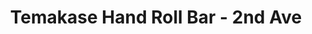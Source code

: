 ---
layout: place
title: "Temakase Hand Roll Bar - 2nd Ave"
permalink: /new-york/new-york/temakase-hand-roll-bar-2nd-ave.html
stateAbbr: NY
stateName: New York
cityName: New York
place_id: ChIJbxGBQJxZwokRyKepqIke4x8
photos:
  - name: >-
      places/ChIJbxGBQJxZwokRyKepqIke4x8/photos/AeeoHcJgVhWvTLMaIXzBTOHrfotwiiq-kVL_nbWU1m45p7GX84dWP8mPibIGhjqLJDYc-v7Hw7L5tKtR_ARoBgo6jdUrmz9jCM9Hibx1omoHTfuRowHKGENhsfPn6SjEHThwzH5wolaNvOzaRHqKtRUWzedtV8uevIOSe0WET05S37zB4O9M-0hLg9uN93OOWNcQqV1oAvjAZs1tPtXzIi9MmOc87AtQK8u368Bd820tpbtkOWhPjzCA-0C2rtvjJhsm9NxbMEK_LXRYnsN8o-bFfwoYtXx4m-mdeq5ICQ6nX_MM6A
    widthPx: 1280
    heightPx: 853
    authorAttributions:
      - displayName: Temakase Hand Roll Bar - 2nd Ave
        uri: https://maps.google.com/maps/contrib/109265299265279811782
        photoUri: >-
          https://lh3.googleusercontent.com/a-/ALV-UjXp523t8sV64wsd44EcSs5LC4vjSxAAPxxzAMVfbzN8NWKPdYXR=s100-p-k-no-mo
    flagContentUri: >-
      https://www.google.com/local/imagery/report/?cb_client=maps_api_places.places_api&image_key=!1e10!2sAF1QipMqTUpebMvbfdJh4qrkvFHeXDNaq4sfvGzU22B2&hl=en-US
    googleMapsUri: >-
      https://www.google.com/maps/place//data=!3m4!1e2!3m2!1sAF1QipMqTUpebMvbfdJh4qrkvFHeXDNaq4sfvGzU22B2!2e10!4m2!3m1!1s0x89c2599c4081116f:0x1fe31e89a8a9a7c8
  - name: >-
      places/ChIJbxGBQJxZwokRyKepqIke4x8/photos/AeeoHcKFf9haru8HZ1M98L-_cQcBDYcluvWDCZZGjcA2PpK7zsenpRiz9F-b67AxV5HESuIXSSU2fFQlQs_LTGGdjYPQx4cAoP6PZozJ0fxGeIrzQr-_YTefQJt6tWBpTZx9o-tv0VJBgML3LN7OfxQtgPjraeSsbucRRtnFdjYXwcY5ii2Kk6kdrkeHnXBSqLs69NqxQnp0eH5u7QutdMkj9xNUvnc7lxeLLeH7tXIi_TcDUBHR8AuSJh24XbSpjmRm1EOsLgvXW0JxoMCVhv2WiQGng3yHkhY9aS8EtJjJuMyN8w
    widthPx: 2222
    heightPx: 1478
    authorAttributions:
      - displayName: Temakase Hand Roll Bar - 2nd Ave
        uri: https://maps.google.com/maps/contrib/109265299265279811782
        photoUri: >-
          https://lh3.googleusercontent.com/a-/ALV-UjXp523t8sV64wsd44EcSs5LC4vjSxAAPxxzAMVfbzN8NWKPdYXR=s100-p-k-no-mo
    flagContentUri: >-
      https://www.google.com/local/imagery/report/?cb_client=maps_api_places.places_api&image_key=!1e10!2sAF1QipMIqNtm82n-2bDe0l_O7CxZzJ-JXI3fhZSTE0On&hl=en-US
    googleMapsUri: >-
      https://www.google.com/maps/place//data=!3m4!1e2!3m2!1sAF1QipMIqNtm82n-2bDe0l_O7CxZzJ-JXI3fhZSTE0On!2e10!4m2!3m1!1s0x89c2599c4081116f:0x1fe31e89a8a9a7c8
  - name: >-
      places/ChIJbxGBQJxZwokRyKepqIke4x8/photos/AeeoHcI6pAp4Jhhse3gMNHb8x52sE0ualZd0I9x7sK6YLL4trtlOb0GVc80GHPym6XFU6B38oTupV0KgWayl-PqsaM4jHfSKJkqHa3l8jDywJpREg--iQkoxri0HjSxgxlUD_5pPRcpAy0H94g_QveYEBK6NbuferfM42P3HYxHmYt5XFeIasLUhoC_h1D9uwyl94KrpCem8l7wMWSX0V9Gh12Nw4lycjEcwiqUP6yDlfnk0D9nZjagQMmR-qnzMydDfScwFxwNLU6mTYngSkvM_bnFM7MJicjZt27gfQHU4WdaJTSkKgHA6c3ZyHLgcwbb8WbwtGz0h9knJ3Yf7XdDsfjDz21pAjlLNd3knKoQhXe3LF4Of3fUSpASdyFz_z-_LDc9q2NVAGjya8KzMhhnmiPlA4c0bKVVo34XG21LS0zJkIURg
    widthPx: 4032
    heightPx: 3024
    authorAttributions:
      - displayName: Shannen Yang
        uri: https://maps.google.com/maps/contrib/102628804003769866424
        photoUri: >-
          https://lh3.googleusercontent.com/a-/ALV-UjUzJoNXSYvjPp2poV1fDHwifCHV0Hp9imq61sX_xIGf5GCxze06-g=s100-p-k-no-mo
    flagContentUri: >-
      https://www.google.com/local/imagery/report/?cb_client=maps_api_places.places_api&image_key=!1e10!2sCIHM0ogKEICAgICz4bSzggE&hl=en-US
    googleMapsUri: >-
      https://www.google.com/maps/place//data=!3m4!1e2!3m2!1sCIHM0ogKEICAgICz4bSzggE!2e10!4m2!3m1!1s0x89c2599c4081116f:0x1fe31e89a8a9a7c8
  - name: >-
      places/ChIJbxGBQJxZwokRyKepqIke4x8/photos/AeeoHcKd_1zyxg-LCAodj2aQYQy441QgVRb3x3xUJGuxcia3IG_VRxVKmbjNFQlLSEO3Og7vWSCuYThNsGqY6Hs27ouFgLCzzkaMA48QyDaVeJatflwUFnUnYbB3M6zpcllSQMwlwk8uacOa5HRr8wsAHD9kTEqTiKosR7htIYqfodnkWtX6THyRjJqpiM7y2gTomxAhcs9BSHN_yml47rEw__CHY-xpsN94mF5sSAz14Wc8KcKILv1DRQx5lSXSvaILK_-SECdggAMMJvYlS6bFWNOMaAe98OMZlIPLrtKucVcS5Q
    widthPx: 1280
    heightPx: 854
    authorAttributions:
      - displayName: Temakase Hand Roll Bar - 2nd Ave
        uri: https://maps.google.com/maps/contrib/109265299265279811782
        photoUri: >-
          https://lh3.googleusercontent.com/a-/ALV-UjXp523t8sV64wsd44EcSs5LC4vjSxAAPxxzAMVfbzN8NWKPdYXR=s100-p-k-no-mo
    flagContentUri: >-
      https://www.google.com/local/imagery/report/?cb_client=maps_api_places.places_api&image_key=!1e10!2sAF1QipP-lg1UAZc04oqmqzcE9KXLR3_4oB8dmIp1URxJ&hl=en-US
    googleMapsUri: >-
      https://www.google.com/maps/place//data=!3m4!1e2!3m2!1sAF1QipP-lg1UAZc04oqmqzcE9KXLR3_4oB8dmIp1URxJ!2e10!4m2!3m1!1s0x89c2599c4081116f:0x1fe31e89a8a9a7c8
  - name: >-
      places/ChIJbxGBQJxZwokRyKepqIke4x8/photos/AeeoHcLjz6ME7aCDSSyLwKadFv8It0Mhr7ywuU-zB5z6oUcj0ObldG6cX4yE3iy-e9ajTNJTwX-4GorAnDdJ2LA_dmV3JiFKL5c0D6jrjCEYqZ0QrVCLMSJWMHJZiHEVYkDT096ByL-xoAQIN0AHIzHANJ9IguPwCvfR6G6_sZP63LFt_VPT-WqO0RTxJuIwZMe6v-Q5zNU4KddOoLIOBw6QqT8PETVXwUSzxfx8Ue_ly4qlC5a2TFRVLxQKA7YhKqnSMHdajHbtKoQ7w0YPnxm4EJIHLbeg_aCmM0KaBKuuXo-H0A
    widthPx: 2190
    heightPx: 1470
    authorAttributions:
      - displayName: Temakase Hand Roll Bar - 2nd Ave
        uri: https://maps.google.com/maps/contrib/109265299265279811782
        photoUri: >-
          https://lh3.googleusercontent.com/a-/ALV-UjXp523t8sV64wsd44EcSs5LC4vjSxAAPxxzAMVfbzN8NWKPdYXR=s100-p-k-no-mo
    flagContentUri: >-
      https://www.google.com/local/imagery/report/?cb_client=maps_api_places.places_api&image_key=!1e10!2sAF1QipOTS9lO-057H4KzTWkWnJ-dy9bZha2Yf1U_98nF&hl=en-US
    googleMapsUri: >-
      https://www.google.com/maps/place//data=!3m4!1e2!3m2!1sAF1QipOTS9lO-057H4KzTWkWnJ-dy9bZha2Yf1U_98nF!2e10!4m2!3m1!1s0x89c2599c4081116f:0x1fe31e89a8a9a7c8
  - name: >-
      places/ChIJbxGBQJxZwokRyKepqIke4x8/photos/AeeoHcIqTpwtvhlZ_athcIlcrgf1fewcUs_CUdvuObjad-_AVih-UnSUv7B4AqS-j6Y21a1BHqyYx8Sl8NAC6ZAnPKUORKp5kw4zrejQ1tPaBj4MPcQSvkSaF-07JhlJtCAyMikGZawOH3PjdqiScDdXoKcBDQ48P42Hfu8h9SwCSh_VPoscd8sKrBox4YJoZPsgT2ZlxeKwXQ0PSy14C_8B0_tg1WBtuc2Ju_fVNMfKm7vdJAxsqd_U54bu2zpVfcebgi5L3uGThUP75WZHjIm2kMK9KNiDiWKRLd-fEdfjLwqIE6W1bGCjKc_pZg2N-8RV4mTuj0tJOTj8szCSSXUr3thCvjYU3iLVIanE5kznY_SsoYo3X1IMvnWbf3MF5xgL9FGyy5T67HcWA4bsb1QYKk9-agEpVOyWgniilk64eKTHUwo
    widthPx: 3674
    heightPx: 2861
    authorAttributions:
      - displayName: Stephanie Li
        uri: https://maps.google.com/maps/contrib/105426239718885168041
        photoUri: >-
          https://lh3.googleusercontent.com/a/ACg8ocKKo5M0H7ChSWvqNoNeH5PJob3gwuYcNn4ymcGJKK6UfXs0FA=s100-p-k-no-mo
    flagContentUri: >-
      https://www.google.com/local/imagery/report/?cb_client=maps_api_places.places_api&image_key=!1e10!2sCIHM0ogKEICAgICl_t3j4wE&hl=en-US
    googleMapsUri: >-
      https://www.google.com/maps/place//data=!3m4!1e2!3m2!1sCIHM0ogKEICAgICl_t3j4wE!2e10!4m2!3m1!1s0x89c2599c4081116f:0x1fe31e89a8a9a7c8
  - name: >-
      places/ChIJbxGBQJxZwokRyKepqIke4x8/photos/AeeoHcJ8OZ5FO3OtIlL4Ot6cujXp2XIVK8XNL09RoU_I8oHUISM78wGtgIWffL1-CGmkxDZZcv-TFxLceONDTyM75HTobD23jlWkjiwC5hd08C-kowIZyW4WkS02gYliK5tvMwXSbY2MM5R2HmRrRbR0ELTFICtXGHLe-0VwwcA7SOkuNDHfNCttFcCVekDFKmvFh8z1luaYqWGN7_sCGwKkk6QN08xntlfEI84zvHjeEKjuSjn2LjZgx4rExts3Jc6wXC1ZQJ_cDVVwVwJxLuXYSz6CbzVuEKQiVDUjWOg0HLzers8GlLPXCn-Tdi6SrtClN4ElXjMxFrsn1JN0yfD086zf8aA2Zi0w_uEpwXCprwN232Th77W_hcYmhoobVDy3PakKnKkkM9xXc62XOYFY3DviBH-RymfpLjojPfHyB48
    widthPx: 3024
    heightPx: 4032
    authorAttributions:
      - displayName: Mannet Dhaliwal
        uri: https://maps.google.com/maps/contrib/104650513891466802584
        photoUri: >-
          https://lh3.googleusercontent.com/a/ACg8ocILNjmGdoUZZGeAUmiJo0MLhxD2z-2U3JfXALZ2N7KZ0bqRA5ns=s100-p-k-no-mo
    flagContentUri: >-
      https://www.google.com/local/imagery/report/?cb_client=maps_api_places.places_api&image_key=!1e10!2sCIHM0ogKEICAgICr1v6Wdw&hl=en-US
    googleMapsUri: >-
      https://www.google.com/maps/place//data=!3m4!1e2!3m2!1sCIHM0ogKEICAgICr1v6Wdw!2e10!4m2!3m1!1s0x89c2599c4081116f:0x1fe31e89a8a9a7c8
  - name: >-
      places/ChIJbxGBQJxZwokRyKepqIke4x8/photos/AeeoHcK9FcokL5_YSrYIOVHXtf6k0VO-pwX-tRefvTby7aboTcHKjWjzsHcdfIbdOavKd8-K6xLnBbR0zygN3NsavADHcYWlpe5amF7paCfCfVU0eTA4svGrQctHT0rdjzv9fbLkineOTlzLQrrV7bXgsYS-zaOux_lwkRkCAVLwOD076wXNOfVs_KngoS5vYbXzNEEzlVhS_9_KlZ9k0_zrGLZEPoeyadhpXcL9_pfMoFIzwoUFseLcH6Of6iXRFlBnYuOghIDAI9C9S_8zk_gMZ-h7Gytmi8WKOhu4Vae92Grc1GpVFKaCCKbZTBK5svhUADjbcgRGOSm48-A5YS0EtccO11o5w05UXd1zV430JI1LH1f_sIy2XrUF14H3jSHbicJj8QlU7biEBKRBJ8q1srW7BK52UazYZqw4cqPj72OfG-A
    widthPx: 3018
    heightPx: 2114
    authorAttributions:
      - displayName: Michael Shaoul
        uri: https://maps.google.com/maps/contrib/107697005281436360813
        photoUri: >-
          https://lh3.googleusercontent.com/a/ACg8ocJs0Qyk8iy5fKfd7GuwE0zsre3DU7lGSisUvyEbVIdmCodE8A=s100-p-k-no-mo
    flagContentUri: >-
      https://www.google.com/local/imagery/report/?cb_client=maps_api_places.places_api&image_key=!1e10!2sCIHM0ogKEICAgIC3tYScngE&hl=en-US
    googleMapsUri: >-
      https://www.google.com/maps/place//data=!3m4!1e2!3m2!1sCIHM0ogKEICAgIC3tYScngE!2e10!4m2!3m1!1s0x89c2599c4081116f:0x1fe31e89a8a9a7c8
  - name: >-
      places/ChIJbxGBQJxZwokRyKepqIke4x8/photos/AeeoHcIbqe_SjHH1DXYBVRPjDVZwr4JShbj3lSbyu9wmB3HafOilzW1EwFqF2l_aFJy15qlX8FXa9NLq_vXAC1oHFM288ZLAXzgA7czOSTB0xBSxP7wM18nZXX6j-enaq6Ar29ST5Lb-CIQMMp5x5wQ4MfxENFYmFM9xzTXnBCff8boT1Bio6LTKPWUAJD1J9HY7Ud5mIMM88JyyOB2laS_j87xPIbBtmsfJlSFnOv1OA4SnnVr8nVyIFI7I5Ig-lZzWFPa8dT6PRPUEx_Td5Miy77k3riaaGJBcs6LVlmqeEiYxSJ1-M6Py41oIqw5ZbgiO7sHqs7OPythByQd8k8b2Mj59Dpm-Owkcj_dzu4zVsqJFUYGHHxXDygf2yKVXtHMhKg2G3YDjWsOC3J4u8w4jLTMQQoEicVKbRaeqHYh-8afqkw
    widthPx: 3024
    heightPx: 4032
    authorAttributions:
      - displayName: Canh Tran
        uri: https://maps.google.com/maps/contrib/118177126351008933286
        photoUri: >-
          https://lh3.googleusercontent.com/a-/ALV-UjWqNv8SbJ7Qy1JR_Zcvi0zD_D0Pt7Q7OucN37mnKXd6brysTIupWw=s100-p-k-no-mo
    flagContentUri: >-
      https://www.google.com/local/imagery/report/?cb_client=maps_api_places.places_api&image_key=!1e10!2sCIHM0ogKEICAgIDego3IYg&hl=en-US
    googleMapsUri: >-
      https://www.google.com/maps/place//data=!3m4!1e2!3m2!1sCIHM0ogKEICAgIDego3IYg!2e10!4m2!3m1!1s0x89c2599c4081116f:0x1fe31e89a8a9a7c8
  - name: >-
      places/ChIJbxGBQJxZwokRyKepqIke4x8/photos/AeeoHcIhInAMT-_0RDtmp_LTHj2e9sKW5Slm1RbloCyzwGsOuHmAyImduzo6Oz7HXyfvMIa_Akbv_fS_4Ilw__LE2-xqn5TNeSFVLqCD8j6lViQpjykb8EjjjkEmxRJ0MWAxpGUdfmQGl7Fy44r7m73-Pqih6WYuAqPts0OtoJ4hmBnOU5Lpi5MdM5J6xGQzUr3uOdrlafpf7wAfttNC2QPolzCjADSOgzp5gdJhXBFQoBZixHIdckvrwkq3q9awcn6rJeEZvxdu1Cd78Incm2r2LXVy_90vaGmWBhahKrvHNgF-bA
    widthPx: 1440
    heightPx: 1800
    authorAttributions:
      - displayName: Temakase Hand Roll Bar - 2nd Ave
        uri: https://maps.google.com/maps/contrib/109265299265279811782
        photoUri: >-
          https://lh3.googleusercontent.com/a-/ALV-UjXp523t8sV64wsd44EcSs5LC4vjSxAAPxxzAMVfbzN8NWKPdYXR=s100-p-k-no-mo
    flagContentUri: >-
      https://www.google.com/local/imagery/report/?cb_client=maps_api_places.places_api&image_key=!1e10!2sAF1QipMXXnDhzObQvCBN7b5j3du_SDimj77VBk6fVFm_&hl=en-US
    googleMapsUri: >-
      https://www.google.com/maps/place//data=!3m4!1e2!3m2!1sAF1QipMXXnDhzObQvCBN7b5j3du_SDimj77VBk6fVFm_!2e10!4m2!3m1!1s0x89c2599c4081116f:0x1fe31e89a8a9a7c8
address: 157 2nd Ave, New York, NY 10003, USA
street: 157 2nd Ave
city: New York
state: NY
zip: '10003'
country: USA
neighborhood: null
latitude: '40.729741'
longitude: '-73.987211'
accessibility_options:
  wheelchairAccessibleParking: false
  wheelchairAccessibleRestroom: true
business_status: OPERATIONAL
name: Temakase Hand Roll Bar - 2nd Ave
google_maps_links:
  directionsUri: >-
    https://www.google.com/maps/dir//''/data=!4m7!4m6!1m1!4e2!1m2!1m1!1s0x89c2599c4081116f:0x1fe31e89a8a9a7c8!3e0
  placeUri: https://maps.google.com/?cid=2297713811478128584
  writeAReviewUri: >-
    https://www.google.com/maps/place//data=!4m3!3m2!1s0x89c2599c4081116f:0x1fe31e89a8a9a7c8!12e1
  reviewsUri: >-
    https://www.google.com/maps/place//data=!4m4!3m3!1s0x89c2599c4081116f:0x1fe31e89a8a9a7c8!9m1!1b1
  photosUri: >-
    https://www.google.com/maps/place//data=!4m3!3m2!1s0x89c2599c4081116f:0x1fe31e89a8a9a7c8!10e5
primary_type: Sushi Restaurant
opening_hours:
  regular: null
  current: null
secondary_opening_hours:
  regular:
    weekdayDescriptions: null
    type: null
  current:
    weekdayDescriptions: null
    type: null
phone: null
price_level: null
price_range: null
rating: null
rating_count: 0
website: null
description: null
reviews: null
parking_options: null
payment_options: null
allow_dogs: null
curbside_pickup: null
delivery: null
dine_in: null
good_for_children: null
good_for_groups: null
good_for_sports: null
live_music: null
menu_for_children: null
outdoor_seating: null
reservable: null
restroom: null
serves_beer: null
serves_breakfast: null
serves_brunch: null
serves_cocktails: null
serves_coffee: null
serves_dinner: null
serves_dessert: null
serves_lunch: null
serves_vegetarian_food: null
serves_wine: null
takeout: null

---